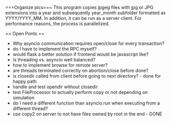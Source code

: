 ===Organize pics===
This program copies jpgeg files with jpg or JPG extensions into a year and subsequently year_month subfolder formatted as YYYY/YYYY_MM. In addition, it can be run as a server client. For performance reasons, the process is parallelized.

== Open Ponts ==

 - Why asyncio communication requires open/close for every transaction?
 - do I have to implement the RPC myself?
 - would flask a better solution if frontend would be javascript like?
 - is threading vs. asyncio well balanced?
 - how to implement browse for remote server?
 - are threads terminated correctly on abortion/close before done?
 - is closedir called from client before going to next directory? - done for happy path
 - handle and test opendir without closedir
 - test FileProcessor to actually perform copy or not depending on simulation
 - do I need a different function than asyncio.run when executing from a different thread?
 - use copy2 on server to not have files owned by root in the end - DONE
